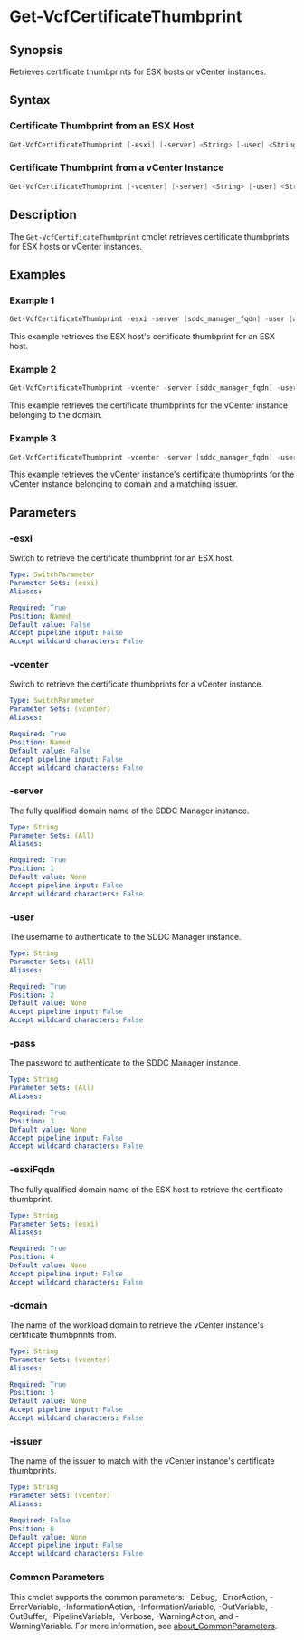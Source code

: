 # Get-VcfCertificateThumbprint

## Synopsis

Retrieves certificate thumbprints for ESX hosts or vCenter instances.

## Syntax

### Certificate Thumbprint from an ESX Host

```powershell
Get-VcfCertificateThumbprint [-esxi] [-server] <String> [-user] <String> [-pass] <String> [-esxiFqdn] <String> [<CommonParameters>]
```

### Certificate Thumbprint from a vCenter Instance

```powershell
Get-VcfCertificateThumbprint [-vcenter] [-server] <String> [-user] <String> [-pass] <String> [-domain] <String> [[-issuer] <String>] [<CommonParameters>]
```

## Description

The `Get-VcfCertificateThumbprint` cmdlet retrieves certificate thumbprints for ESX hosts or vCenter instances.

## Examples

### Example 1

```powershell
Get-VcfCertificateThumbprint -esxi -server [sddc_manager_fqdn] -user [admin_username] -pass [admin_password] -esxiFqdn [esx_host_fqdn]
```

This example retrieves the ESX host's certificate thumbprint for an ESX host.

### Example 2

```powershell
Get-VcfCertificateThumbprint -vcenter -server [sddc_manager_fqdn] -user [admin_username] -pass [admin_password] -domain [workload_domain_name]
```

This example retrieves the certificate thumbprints for the vCenter instance belonging to the domain.

### Example 3

```powershell
Get-VcfCertificateThumbprint -vcenter -server [sddc_manager_fqdn] -user [admin_username] -pass [admin_password] -domain [workload_domain_name] -issuer [issuer_name]
```

This example retrieves the vCenter instance's certificate thumbprints for the vCenter instance belonging to domain and a matching issuer.

## Parameters

### -esxi

Switch to retrieve the certificate thumbprint for an ESX host.

```yaml
Type: SwitchParameter
Parameter Sets: (esxi)
Aliases:

Required: True
Position: Named
Default value: False
Accept pipeline input: False
Accept wildcard characters: False
```

### -vcenter

Switch to retrieve the certificate thumbprints for a vCenter instance.

```yaml
Type: SwitchParameter
Parameter Sets: (vcenter)
Aliases:

Required: True
Position: Named
Default value: False
Accept pipeline input: False
Accept wildcard characters: False
```

### -server

The fully qualified domain name of the SDDC Manager instance.

```yaml
Type: String
Parameter Sets: (All)
Aliases:

Required: True
Position: 1
Default value: None
Accept pipeline input: False
Accept wildcard characters: False
```

### -user

The username to authenticate to the SDDC Manager instance.

```yaml
Type: String
Parameter Sets: (All)
Aliases:

Required: True
Position: 2
Default value: None
Accept pipeline input: False
Accept wildcard characters: False
```

### -pass

The password to authenticate to the SDDC Manager instance.

```yaml
Type: String
Parameter Sets: (All)
Aliases:

Required: True
Position: 3
Default value: None
Accept pipeline input: False
Accept wildcard characters: False
```

### -esxiFqdn

The fully qualified domain name of the ESX host to retrieve the certificate thumbprint.

```yaml
Type: String
Parameter Sets: (esxi)
Aliases:

Required: True
Position: 4
Default value: None
Accept pipeline input: False
Accept wildcard characters: False
```

### -domain

The name of the workload domain to retrieve the vCenter instance's certificate thumbprints from.

```yaml
Type: String
Parameter Sets: (vcenter)
Aliases:

Required: True
Position: 5
Default value: None
Accept pipeline input: False
Accept wildcard characters: False
```

### -issuer

The name of the issuer to match with the vCenter instance's certificate thumbprints.

```yaml
Type: String
Parameter Sets: (vcenter)
Aliases:

Required: False
Position: 6
Default value: None
Accept pipeline input: False
Accept wildcard characters: False
```

### Common Parameters

This cmdlet supports the common parameters: -Debug, -ErrorAction, -ErrorVariable, -InformationAction, -InformationVariable, -OutVariable, -OutBuffer, -PipelineVariable, -Verbose, -WarningAction, and -WarningVariable. For more information, see [about_CommonParameters](http://go.microsoft.com/fwlink/?LinkID=113216).
